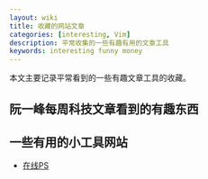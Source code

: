 ```yaml
---
layout: wiki
title: 收藏的网站文章
categories: [interesting, Vim]
description: 平常收集的一些有趣有用的文章工具
keywords: interesting funny money
---
```


本文主要记录平常看到的一些有趣文章工具的收藏。

## 阮一峰每周科技文章看到的有趣东西

## 一些有用的小工具网站
- [在线PS](https://www.uupoop.com/)